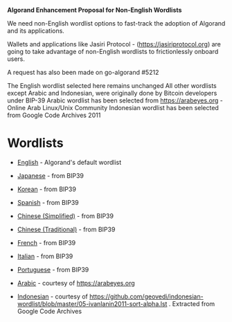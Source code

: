 **Algorand Enhancement Proposal for Non-English Wordlists**

We need non-English wordlist options to fast-track the adoption of Algorand and its applications.

Wallets and applications like Jasiri Protocol - (https://jasiriprotocol.org) are going to take advantage of non-English wordlists to frictionlessly onboard users.

A request has also been made on go-algorand #5212

The English wordlist selected here remains unchanged
All other wordlists except Arabic and Indonesian, were originally done by Bitcoin developers under BIP-39
Arabic wordlist has been selected from https://arabeyes.org - Online Arab Linux/Unix Community
Indonesian wordlist has been selected from Google Code Archives 2011

# Wordlists

- [English](english.json) - Algorand's default wordlist

- [Japanese](japanese.json) - from BIP39

- [Korean](korean.json) - from BIP39

- [Spanish](spanish.json) - from BIP39

- [Chinese (Simplified)](chinese_simplified.json) - from BIP39

- [Chinese (Traditional)](chinese_traditional.json) - from BIP39

- [French](french.json) - from BIP39

- [Italian](italian.json) - from BIP39

- [Portuguese](portuguese.json) - from BIP39

- [Arabic](arabic.json) - courtesy of https://arabeyes.org

- [Indonesian](indonesian.json) - courtesy of https://github.com/geovedi/indonesian-wordlist/blob/master/05-ivanlanin2011-sort-alpha.lst . Extracted from Google Code Archives
